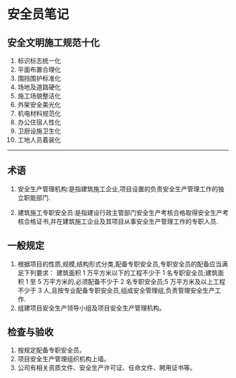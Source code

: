 # 安全员笔记

## 安全文明施工规范十化

1. 标识标志统一化
2. 平面布置合理化
3. 围挡围护标准化
4. 场地及道路硬化
5. 施工场貌整洁化
6. 外架安全美光化
7. 机电材料规范化
8. 办公住宿人性化
9. 卫厨设施卫生化
10. 工地人员着装化

---

## 术语

1. 安全生产管理机构:是指建筑施工企业,项目设置的负责安全生产管理工作的独立职能部门.

2. 建筑施工专职安全员:是指建设行政主管部门安全生产考核合格取得安全生产考核合格证书,并在建筑施工企业及其项目从事安全生产管理工作的专职人员.

## 一般规定

1. 根据项目的性质,规模,结构形式分类,配备专职安全员,专职安全员的配备应当满足下列要求：
   建筑面积 1 万平方米以下的工程不少于 1 名专职安全员;建筑面积 1 至 5 万平方米的,必须配备不少于 2 名专职安全员;5 万平方米及以上工程不少于 3 人,且按专业配备专职安全员,组成安全管理组,负责管理安全生产工作.
2. 组建项目安全生产领导小组及项目安全生产管理机构。

## 检查与验收

1. 按规定配备专职安全员。
2. 项目安全生产管理组织机构上墙。
3. 公司有相关资质文件、安全生产许可证、任命文件、聘用证书等。
